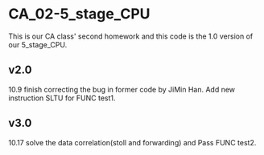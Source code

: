 # CA_02-5_stage_CPU
This is our CA class' second homework and this code is the 1.0 version of our 5_stage_CPU.

## v2.0
10.9 finish correcting the bug in former code by JiMin Han. Add new instruction SLTU for FUNC test1. 

## v3.0
10.17 solve the data correlation(stoll and forwarding) and Pass FUNC test2.
